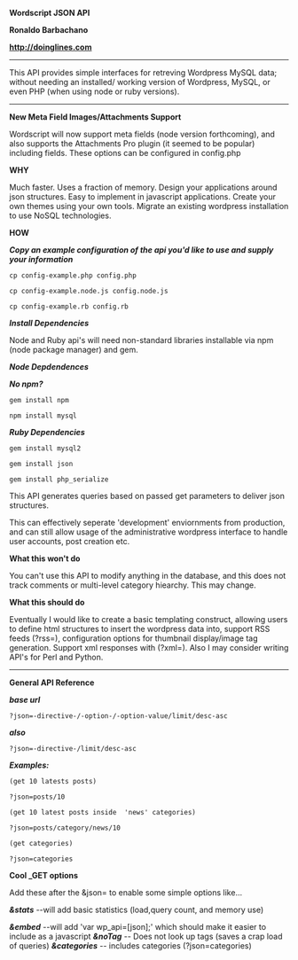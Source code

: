****Wordscript JSON API****

**Ronaldo Barbachano**

**http://doinglines.com**

**** 

This API provides simple interfaces for retreving
Wordpress MySQL data; without needing an installed/ working
version of Wordpress, MySQL, or even PHP (when using node or ruby versions).

****
**New Meta Field Images/Attachments Support**

Wordscript will now support meta fields (node version forthcoming), and also supports the Attachments Pro plugin (it seemed to be popular) including fields. These options can be configured in config.php

**WHY**

Much faster. Uses a fraction of memory. Design your applications
around json structures. Easy to implement in javascript applications. Create your own themes using your own tools. Migrate an existing wordpress installation to use NoSQL technologies.

**HOW**

***Copy an example configuration of the api you'd like to use and supply your information***

	cp config-example.php config.php
	
	cp config-example.node.js config.node.js
	
	cp config-example.rb config.rb
	
	
***Install Dependencies***

Node and Ruby api's will need non-standard libraries installable via npm (node package manager) and gem.

***Node Depdendences***

***No npm?***

	gem install npm

	npm install mysql

***Ruby Dependencies***

	gem install mysql2
	
	gem install json
	
	gem install php_serialize
	

This API generates queries based on passed get parameters to deliver
json structures.

This can effectively seperate 'development' enviornments from
production, and can still allow usage of the administrative wordpress interface to handle user accounts, post creation etc.

**What this won't do**

You can't use this API to modify anything in the database, and this does not track comments or multi-level category hiearchy. This may change.

**What this should do**

Eventually I would like to create a basic templating construct, allowing users to define html structures to insert the wordpress data into, support RSS feeds (?rss=), configuration options for thumbnail display/image tag generation. Support xml responses with (?xml=). Also I may consider writing API's for Perl and Python.

****
**General API Reference**

***base url***
	
	?json=-directive-/-option-/-option-value/limit/desc-asc

***also***

	?json=-directive-/limit/desc-asc

***Examples:***

	(get 10 latests posts)

	?json=posts/10

	(get 10 latest posts inside  'news' categories)

	?json=posts/category/news/10

	(get categories)

	?json=categories

**Cool _GET options**

Add these after the &json= to enable some simple options like...

***&stats***
 	--will add basic statistics (load,query count, and memory use)

***&embed*** 
	--will add 'var wp_api=[json];' which should make it easier to include as a javascript
***&noTag***
	-- Does not look up tags (saves a crap load of queries)
***&categories***
	-- includes categories (?json=categories)

